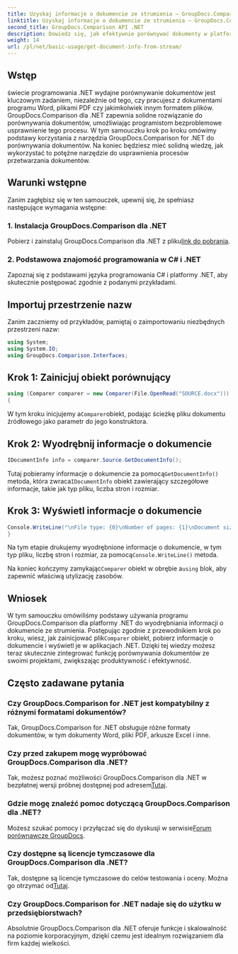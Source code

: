 ```yaml
---
title: Uzyskaj informacje o dokumencie ze strumienia — GroupDocs.Comparison dla platformy .NET
linktitle: Uzyskaj informacje o dokumencie ze strumienia — GroupDocs.Comparison dla platformy .NET
second_title: GroupDocs.Comparison API .NET
description: Dowiedz się, jak efektywnie porównywać dokumenty w platformie .NET przy użyciu programu GroupDocs.Comparison, usprawniając płynnie przepływ pracy związany z przetwarzaniem dokumentów.
weight: 14
url: /pl/net/basic-usage/get-document-info-from-stream/
---
```

## Wstęp
świecie programowania .NET wydajne porównywanie dokumentów jest kluczowym zadaniem, niezależnie od tego, czy pracujesz z dokumentami programu Word, plikami PDF czy jakimkolwiek innym formatem plików. GroupDocs.Comparison dla .NET zapewnia solidne rozwiązanie do porównywania dokumentów, umożliwiając programistom bezproblemowe usprawnienie tego procesu. W tym samouczku krok po kroku omówimy podstawy korzystania z narzędzia GroupDocs.Comparison for .NET do porównywania dokumentów. Na koniec będziesz mieć solidną wiedzę, jak wykorzystać to potężne narzędzie do usprawnienia procesów przetwarzania dokumentów.
## Warunki wstępne
Zanim zagłębisz się w ten samouczek, upewnij się, że spełniasz następujące wymagania wstępne:
### 1. Instalacja GroupDocs.Comparison dla .NET
 Pobierz i zainstaluj GroupDocs.Comparison dla .NET z pliku[link do pobrania](https://releases.groupdocs.com/comparison/net/).
### 2. Podstawowa znajomość programowania w C# i .NET
Zapoznaj się z podstawami języka programowania C# i platformy .NET, aby skutecznie postępować zgodnie z podanymi przykładami.

## Importuj przestrzenie nazw
Zanim zaczniemy od przykładów, pamiętaj o zaimportowaniu niezbędnych przestrzeni nazw:
```csharp
using System;
using System.IO;
using GroupDocs.Comparison.Interfaces;
```

## Krok 1: Zainicjuj obiekt porównujący
```csharp
using (Comparer comparer = new Comparer(File.OpenRead("SOURCE.docx")))
{
```
 W tym kroku inicjujemy a`Comparer`obiekt, podając ścieżkę pliku dokumentu źródłowego jako parametr do jego konstruktora.
## Krok 2: Wyodrębnij informacje o dokumencie
```csharp
IDocumentInfo info = comparer.Source.GetDocumentInfo();
```
 Tutaj pobieramy informacje o dokumencie za pomocą`GetDocumentInfo()` metoda, która zwraca`IDocumentInfo` obiekt zawierający szczegółowe informacje, takie jak typ pliku, liczba stron i rozmiar.
## Krok 3: Wyświetl informacje o dokumencie
```csharp
Console.WriteLine("\nFile type: {0}\nNumber of pages: {1}\nDocument size: {2} bytes", info.FileType, info.PageCount, info.Size);
}
```
 Na tym etapie drukujemy wyodrębnione informacje o dokumencie, w tym typ pliku, liczbę stron i rozmiar, za pomocą`Console.WriteLine()` metoda.

 Na koniec kończymy zamykając`Comparer` obiekt w obrębie a`using` blok, aby zapewnić właściwą utylizację zasobów.

## Wniosek
 W tym samouczku omówiliśmy podstawy używania programu GroupDocs.Comparison dla platformy .NET do wyodrębniania informacji o dokumencie ze strumienia. Postępując zgodnie z przewodnikiem krok po kroku, wiesz, jak zainicjować plik`Comparer` obiekt, pobierz informacje o dokumencie i wyświetl je w aplikacjach .NET. Dzięki tej wiedzy możesz teraz skutecznie zintegrować funkcję porównywania dokumentów ze swoimi projektami, zwiększając produktywność i efektywność.
## Często zadawane pytania
### Czy GroupDocs.Comparison for .NET jest kompatybilny z różnymi formatami dokumentów?
Tak, GroupDocs.Comparison for .NET obsługuje różne formaty dokumentów, w tym dokumenty Word, pliki PDF, arkusze Excel i inne.
### Czy przed zakupem mogę wypróbować GroupDocs.Comparison dla .NET?
 Tak, możesz poznać możliwości GroupDocs.Comparison dla .NET w bezpłatnej wersji próbnej dostępnej pod adresem[Tutaj](https://releases.groupdocs.com/).
### Gdzie mogę znaleźć pomoc dotyczącą GroupDocs.Comparison dla .NET?
 Możesz szukać pomocy i przyłączać się do dyskusji w serwisie[Forum porównawcze GroupDocs](https://forum.groupdocs.com/c/comparison/12).
### Czy dostępne są licencje tymczasowe dla GroupDocs.Comparison dla .NET?
 Tak, dostępne są licencje tymczasowe do celów testowania i oceny. Można go otrzymać od[Tutaj](https://purchase.groupdocs.com/temporary-license/).
### Czy GroupDocs.Comparison for .NET nadaje się do użytku w przedsiębiorstwach?
Absolutnie GroupDocs.Comparison dla .NET oferuje funkcje i skalowalność na poziomie korporacyjnym, dzięki czemu jest idealnym rozwiązaniem dla firm każdej wielkości.
